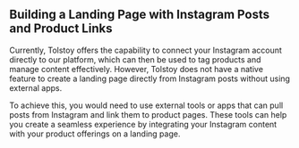 ## Building a Landing Page with Instagram Posts and Product Links

Currently, Tolstoy offers the capability to connect your Instagram account directly to our platform, which can then be used to tag products and manage content effectively. However, Tolstoy does not have a native feature to create a landing page directly from Instagram posts without using external apps.

To achieve this, you would need to use external tools or apps that can pull posts from Instagram and link them to product pages. These tools can help you create a seamless experience by integrating your Instagram content with your product offerings on a landing page.